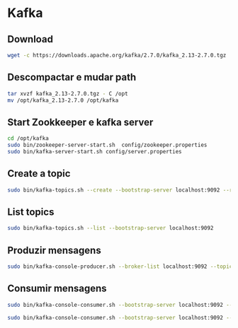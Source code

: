 # Kafka

## Download

```bash
wget -c https://downloads.apache.org/kafka/2.7.0/kafka_2.13-2.7.0.tgz
```

## Descompactar e mudar path

```bash
tar xvzf kafka_2.13-2.7.0.tgz - C /opt
mv /opt/kafka_2.13-2.7.0 /opt/kafka
```

## Start Zookkeeper e kafka server

```bash
cd /opt/kafka
sudo bin/zookeeper-server-start.sh  config/zookeeper.properties
sudo bin/kafka-server-start.sh config/server.properties
```

## Create a topic

```bash
sudo bin/kafka-topics.sh --create --bootstrap-server localhost:9092 --replication-factor 1 --partitions 1 --topic PLURALSIS_SRMIA_SRV_NC
```

## List topics

```bash
sudo bin/kafka-topics.sh --list --bootstrap-server localhost:9092
```

## Produzir mensagens

```bash
sudo bin/kafka-console-producer.sh --broker-list localhost:9092 --topic PLURALSIS_SRMIA_SRV_NC
```

## Consumir mensagens

```bash
sudo bin/kafka-console-consumer.sh --bootstrap-server localhost:9092 --topic PLURALSIS_SRMIA_SRV_NC
```

```bash
sudo bin/kafka-console-consumer.sh --bootstrap-server localhost:9092 --topic PLURALSIS_SRMIA_SRV_NC --from-beginning
```
